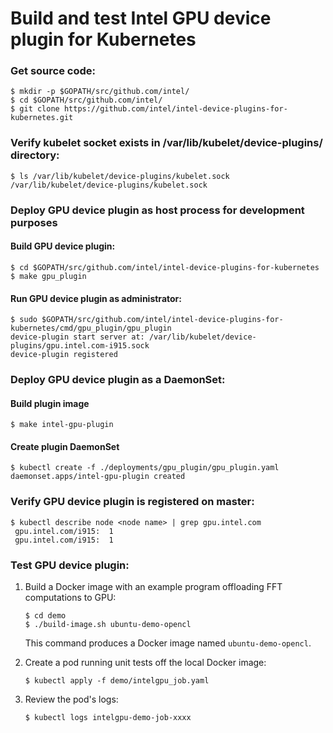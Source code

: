# Build and test Intel GPU device plugin for Kubernetes

### Get source code:
```
$ mkdir -p $GOPATH/src/github.com/intel/
$ cd $GOPATH/src/github.com/intel/
$ git clone https://github.com/intel/intel-device-plugins-for-kubernetes.git
```

### Verify kubelet socket exists in /var/lib/kubelet/device-plugins/ directory:
```
$ ls /var/lib/kubelet/device-plugins/kubelet.sock
/var/lib/kubelet/device-plugins/kubelet.sock
```

### Deploy GPU device plugin as host process for development purposes

#### Build GPU device plugin:
```
$ cd $GOPATH/src/github.com/intel/intel-device-plugins-for-kubernetes
$ make gpu_plugin
```

#### Run GPU device plugin as administrator:
```
$ sudo $GOPATH/src/github.com/intel/intel-device-plugins-for-kubernetes/cmd/gpu_plugin/gpu_plugin
device-plugin start server at: /var/lib/kubelet/device-plugins/gpu.intel.com-i915.sock
device-plugin registered
```

### Deploy GPU device plugin as a DaemonSet:

#### Build plugin image
```
$ make intel-gpu-plugin
```

#### Create plugin DaemonSet
```
$ kubectl create -f ./deployments/gpu_plugin/gpu_plugin.yaml
daemonset.apps/intel-gpu-plugin created
```

### Verify GPU device plugin is registered on master:
```
$ kubectl describe node <node name> | grep gpu.intel.com
 gpu.intel.com/i915:  1
 gpu.intel.com/i915:  1
```

### Test GPU device plugin:

1. Build a Docker image with an example program offloading FFT computations to GPU:
   ```
   $ cd demo
   $ ./build-image.sh ubuntu-demo-opencl
   ```

      This command produces a Docker image named `ubuntu-demo-opencl`.

2. Create a pod running unit tests off the local Docker image:
   ```
   $ kubectl apply -f demo/intelgpu_job.yaml
   ```

3. Review the pod's logs:
   ```
   $ kubectl logs intelgpu-demo-job-xxxx
   ```
